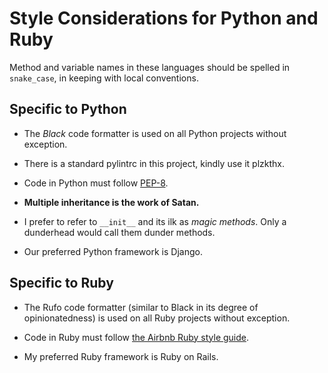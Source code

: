 # Style Considerations for Python and Ruby

Method and variable names in these languages should be spelled in `snake_case`, in keeping with local conventions.

## Specific to Python

* The _Black_ code formatter is used on all Python projects without exception.

* There is a standard pylintrc in this project, kindly use it plzkthx.

* Code in Python must follow [PEP-8](https://peps.python.org/pep-0008/).

* __Multiple inheritance is the work of Satan.__

* I prefer to refer to `__init__` and its ilk as _magic methods_.  Only a dunderhead would call them dunder methods.

* Our preferred Python framework is Django.

## Specific to Ruby

* The Rufo code formatter (similar to Black in its degree of opinionatedness) is used on all Ruby projects without exception.

* Code in Ruby must follow [the Airbnb Ruby style guide](https://airbnb.io/projects/ruby/).

* My preferred Ruby framework is Ruby on Rails.
